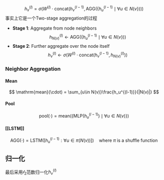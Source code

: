 $$
h_v^{(l)} = \sigma\left(W^{(l)}\cdot\mathrm{concat}(h_v^{(l-1)},\mathrm{AGG}(\{h_u^{(l-1)}\mid \forall u \in N(v\}))\right)
$$
事实上它是一个Two-stage aggregation的过程
+ **Stage 1**: Aggregate from node neighbors
$$
h_{N(v)}^{(l)} \gets \mathrm{AGG}(\{h_u^{(l-1)}\mid \forall u \in N(v\}))
$$
+ **Stage 2**: Further aggregate over the node itself
$$
h_v^{(l)} \gets \sigma(W^{(l)}\cdot\mathrm{concat}(h_v^{(l - 1)}, h_{N(v)}^{(l)}))
$$
### Neighbor Aggregation
#### Mean
$$
\mathrm{mean}(\cdot) = \sum_{u\in N(v)}\frac{h_u^{(l-1)}}{|N(v)|}
$$
#### Pool
$$
\mathrm{pool}(\cdot) = \mathrm{mean}\left( \{\mathrm{MLP}(h_u^{(l - 1)}) \mid \forall u \in N(v) \} \right)
$$
#### [[LSTM]]
$$
\mathrm{AGG}(\cdot) = \mathrm{LSTM}([h_u^{(l-1)}: \forall u \in \pi(N(v))]) \quad \text{where $\pi$ is a shuffle function}
$$

## 归一化
最后采用$\mathscr{l}_2$范数归一化$h_v^{(l)}$
